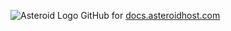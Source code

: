 ![Asteroid Logo](https://github.com/AsteroidHost/docs/blob/gh-pages/img/Asteroid-banner.png)
GitHub for [docs.asteroidhost.com](https://docs.asteroidhost.com)